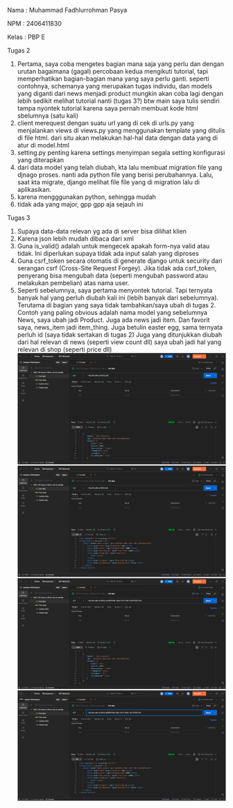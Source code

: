 Nama : Muhammad Fadhlurrohman Pasya

NPM : 2406411830

Kelas : PBP E

Tugas 2

1. Pertama, saya coba mengetes bagian mana saja yang perlu dan dengan urutan bagaimana (gagal)
percobaan kedua mengikuti tutorial, tapi memperhatikan bagian-bagian mana yang saya perlu ganti. seperti contohnya, schemanya yang merupakan tugas individu, dan models yang diganti dari news menjadi product
mungkin akan coba lagi dengan lebih sedikit melihat tutorial nanti (tugas 3?)
btw main saya tulis sendiri tampa nyontek tutorial karena saya pernah membuat kode html sbelumnya (satu kali)
2. client merequest dengan suatu url yang di cek di urls.py yang menjalankan views di views.py yang menggunakan template yang ditulis di file html. dari situ akan melakukan hal-hal data dengan data yang di atur di model.html
3. setting.py penting karena settings menyimpan segala setting konfigurasi yang diterapkan
4. dari data model yang telah diubah, kta lalu membuat migration file yang djnago proses. nanti ada python file yang berisi perubahannya.
Lalu, saat kta migrate, django melihat file file yang di migration lalu di aplikasikan.
5. karena mengggunakan python, sehingga mudah
6. tidak ada yang major, gpp gpp aja sejauh ini

Tugas 3

1. Supaya data-data relevan yg ada di server bisa dilihat klien
2. Karena json lebih mudah dibaca dari xml
3. Guna is_valid() adalah untuk mengecek apakah form-nya valid atau tidak. Ini diperlukan supaya tidak ada input salah yang diproses
4. Guna csrf_token secara otomatis di generate django untuk security dari serangan csrf (Cross-Site Request Forgey). Jika tidak ada csrf_token, penyerang bisa mengubah data (seperti mengubah password atau melakukan pembelian) atas nama user.
5. Seperti sebelumnya, saya pertama menyontek tutorial. Tapi ternyata banyak hal yang perluh diubah kali ini (lebih banyak dari sebelumnya). Terutama di bagian yang saya tidak tambahkan/saya ubah di tugas 2. Contoh yang paling obvious adalah nama model yang sebelumnya News, saya ubah jadi Product. Juga ada news jadi item. Dan favorit saya, news_item jadi item_thing.
Juga betulin easter egg, sama ternyata perluh id (saya tidak sertakan di tugas 2)
Juga yang ditunjukkan diubah dari hal relevan di news (seperti view count dll) saya ubah jadi hal yang relevan di shop (seperti price dll)
![alt text](images_screenshot/json.png)
![alt text](images_screenshot/xml.png)
![alt text](images_screenshot/jsonbyid.png)
![alt text](images_screenshot/xmlbyid.png)